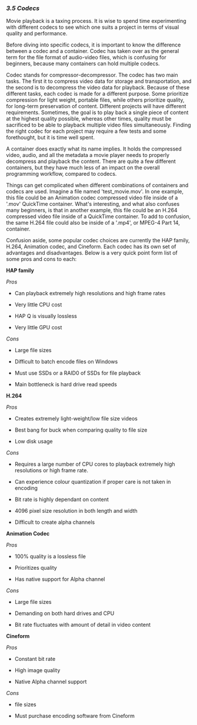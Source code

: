 
### *3.5 Codecs*

Movie playback is a taxing process. It is wise to spend time experimenting with different codecs to see which one suits a project in terms of visual quality and performance.

Before diving into specific codecs, it is important to know the difference between a codec and a container. Codec has taken over as the general term for the file format of audio-video files, which is confusing for beginners, because many containers can hold multiple codecs. 

Codec stands for compressor-decompressor. The codec has two main tasks. The first it to compress video data for storage and transportation, and the second is to decompress the video data for playback. Because of these different tasks, each codec is made for a different purpose. Some prioritize compression for light weight, portable files, while others prioritize quality, for long-term preservation of content. Different projects will have different requirements. Sometimes, the goal is to play back a single piece of content at the highest quality possible, whereas other times, quality must be sacrificed to be able to playback multiple video files simultaneously. Finding the right codec for each project may require a few tests and some forethought, but it is time well spent. 

A container does exactly what its name implies. It holds the compressed video, audio, and all the metadata a movie player needs to properly decompress and playback the content. There are quite a few different containers, but they have much less of an impact on the overall programming workflow, compared to codecs. 

Things can get complicated when different combinations of containers and codecs are used. Imagine a file named 'test\_movie.mov'. In one example, this file could be an Animation codec compressed video file inside of a '.mov' QuickTime container. What's interesting, and what also confuses many beginners, is that in another example, this file could be an H.264 compressed video file inside of a QuickTime container. To add to confusion, the same H.264 file could also be inside of a '.mp4', or MPEG-4 Part 14, container. 

Confusion aside, some popular codec choices are currently the HAP family, H.264, Animation codec, and Cineform. Each codec has its own set of advantages and disadvantages. Below is a very quick point form list of some pros and cons to each:


**HAP family**


*Pros*

* Can playback extremely high resolutions and high frame rates

* Very little CPU cost

* HAP Q is visually lossless

* Very little GPU cost



*Cons*

* Large file sizes

* Difficult to batch encode files on Windows

* Must use SSDs or a RAID0 of SSDs for file playback

* Main bottleneck is hard drive read speeds



**H.264**

*Pros*

* Creates extremely light-weight/low file size videos

* Best bang for buck when comparing quality to file size

* Low disk usage


*Cons*

* Requires a large number of CPU cores to playback extremely high resolutions or high frame rate.

* Can experience colour quantization if proper care is not taken in encoding

* Bit rate is highly dependant on content

* 4096 pixel size resolution in both length and width

* Difficult to create alpha channels


**Animation Codec**

*Pros*

* 100% quality is a lossless file

* Prioritizes quality 

* Has native support for Alpha channel
 

*Cons*

* Large file sizes

* Demanding on both hard drives and CPU

* Bit rate fluctuates with amount of detail in video content



**Cineform**

*Pros*

* Constant bit rate

* High image quality

* Native Alpha channel support


*Cons*
    
* file sizes

* Must purchase encoding software from Cineform

